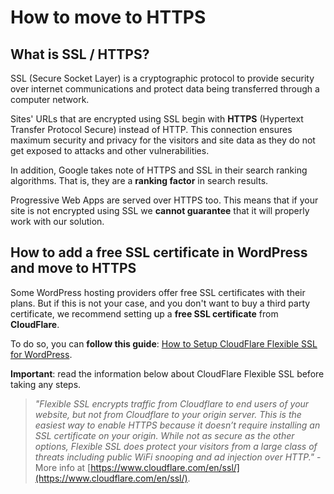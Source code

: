# How to move to HTTPS

## What is SSL / HTTPS?

SSL \(Secure Socket Layer\) is a cryptographic protocol to provide security over internet communications and protect data being transferred through a computer network.

Sites' URLs that are encrypted using SSL begin with **HTTPS** \(Hypertext Transfer Protocol Secure\) instead of HTTP. This connection ensures maximum security and privacy for the visitors and site data as they do not get exposed to attacks and other vulnerabilities.

In addition, Google takes note of HTTPS and SSL in their search ranking algorithms. That is, they are a **ranking factor** in search results.

Progressive Web Apps are served over HTTPS too. This means that if your site is not encrypted using SSL we **cannot guarantee** that it will properly work with our solution.

## How to add a free SSL certificate in WordPress and move to HTTPS

Some WordPress hosting providers offer free SSL certificates with their plans. But if this is not your case, and you don't want to buy a third party certificate, we recommend setting up a **free SSL certificate** from **CloudFlare**.

To do so, you can **follow this guide**: [How to Setup CloudFlare Flexible SSL for WordPress](https://jonnyjordan.com/blog/how-to-setup-cloudflare-flexible-ssl-for-wordpress/).

**Important**: read the information below about CloudFlare Flexible SSL before taking any steps.

> _"Flexible SSL encrypts traffic from Cloudflare to end users of your website, but not from Cloudflare to your origin server. This is the easiest way to enable HTTPS because it doesn’t require installing an SSL certificate on your origin. While not as secure as the other options, Flexible SSL does protect your visitors from a large class of threats including public WiFi snooping and ad injection over HTTP."_ - More info at [https://www.cloudflare.com/en/ssl/](https://www.cloudflare.com/en/ssl/).

